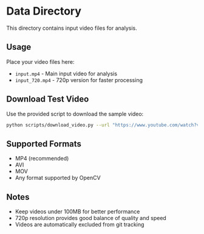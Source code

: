 # Data Directory

This directory contains input video files for analysis.

## Usage

Place your video files here:
- `input.mp4` - Main input video for analysis
- `input_720.mp4` - 720p version for faster processing

## Download Test Video

Use the provided script to download the sample video:

```bash
python scripts/download_video.py --url "https://www.youtube.com/watch?v=k9gRgg_tW24" --out data/input.mp4
```

## Supported Formats

- MP4 (recommended)
- AVI
- MOV
- Any format supported by OpenCV

## Notes

- Keep videos under 100MB for better performance
- 720p resolution provides good balance of quality and speed
- Videos are automatically excluded from git tracking
